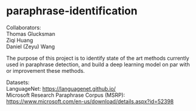 # paraphrase-identification

Collaborators:  
Thomas Glucksman  
Ziqi Huang  
Daniel (Zeyu) Wang  

The purpose of this project is to identify state of the art methods currently used in paraphrase detection, and build a deep learning model on par with or improvement these methods. 

Datasets:  
LanguageNet: https://languagenet.github.io/  
Microsoft Research Paraphrase Corpus (MSRP): https://www.microsoft.com/en-us/download/details.aspx?id=52398  
